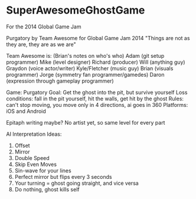 SuperAwesomeGhostGame
=====================

For the 2014 Global Game Jam

Purgatory
by Team Awesome
for Global Game Jam 2014
"Things are not as they are, they are as we are"

Team Awesome is: (Brian's notes on who's who)
Adam (git setup programmer)
Mike (level designer)
Richard (producer)
Will (anything guy)
Graydon (voice actor/writer)
Kyle/Fletcher (music guy)
Brian (visuals programmer)
Jorge (symmetry fan programmer/gamedes)
Daron (expression through gameplay programmer)

Game:
Purgatory
Goal: Get the ghost into the pit, but survive yourself
Loss conditions: fall in the pit yourself, hit the walls, get hit by the ghost
Rules: can't stop moving, you move only in 4 directions, ai goes in 360
Platforms: iOS and Android

Epitaph writing maybe?
No artist yet, so same level for every part

AI Interpretation Ideas:
1. Offset
2. Mirror
3. Double Speed
4. Skip Even Moves
5. Sin-wave for your lines
6. Perfect mirror but flips every 3 seconds
7. Your turning = ghost going straight, and vice versa
8. Do nothing, ghost kills self
